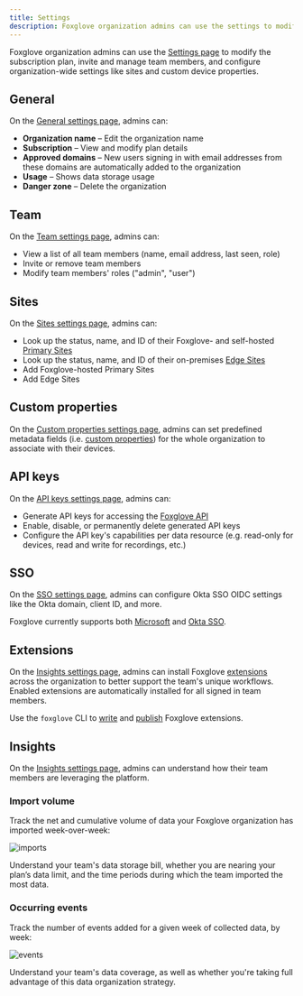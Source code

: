 ```yaml
---
title: Settings
description: Foxglove organization admins can use the settings to modify the subscription plan, invite and manage team members, and configure organization-wide settings like sites and custom device properties.
---
```


Foxglove organization admins can use the [Settings page](https://console.foxglove.dev/settings) to modify the subscription plan, invite and manage team members, and configure organization-wide settings like sites and custom device properties.

## General

On the [General settings page](https://console.foxglove.dev/settings/general), admins can:

- **Organization name** – Edit the organization name
- **Subscription** – View and modify plan details
- **Approved domains** – New users signing in with email addresses from these domains are automatically added to the organization
- **Usage** – Shows data storage usage
- **Danger zone** – Delete the organization

## Team

On the [Team settings page](https://console.foxglove.dev/settings/team), admins can:

- View a list of all team members (name, email address, last seen, role)
- Invite or remove team members
- Modify team members' roles ("admin", "user")

## Sites

On the [Sites settings page](https://console.foxglove.dev/settings/sites), admins can:

- Look up the status, name, and ID of their Foxglove- and self-hosted [Primary Sites](/docs/primary-sites/introduction)
- Look up the status, name, and ID of their on-premises [Edge Sites](/docs/edge-sites/introduction)
- Add Foxglove-hosted Primary Sites
- Add Edge Sites

## Custom properties

On the [Custom properties settings page](https://console.foxglove.dev/settings/custom-properties), admins can set predefined metadata fields (i.e. [custom properties](/docs/devices#custom-properties)) for the whole organization to associate with their devices.

## API keys

On the [API keys settings page](https://console.foxglove.dev/settings/apikeys), admins can:

- Generate API keys for accessing the [Foxglove API](/docs/api)
- Enable, disable, or permanently delete generated API keys
- Configure the API key's capabilities per data resource (e.g. read-only for devices, read and write for recordings, etc.)

## SSO

On the [SSO settings page](https://console.foxglove.dev/settings/oidc), admins can configure Okta SSO OIDC settings like the Okta domain, client ID, and more.

Foxglove currently supports both [Microsoft](https://foxglove.dev/blog/announcing-microsoft-sign-in) and [Okta SSO](/docs/organization-setup/okta-sso).

## Extensions

On the [Insights settings page](https://console.foxglove.dev/settings/insights), admins can install Foxglove [extensions](/docs/visualization/extensions/introduction) across the organization to better support the team's unique workflows. Enabled extensions are automatically installed for all signed in team members.

Use the `foxglove` CLI to [write](/docs/visualization/extensions/introduction#writing-an-extension) and [publish](/docs/visualization/extensions/publish) Foxglove extensions.

## Insights

On the [Insights settings page](https://console.foxglove.dev/settings/insights), admins can understand how their team members are leveraging the platform.

### Import volume

Track the net and cumulative volume of data your Foxglove organization has imported week-over-week:

![imports](/img/docs/insights/imports.webp)

Understand your team's data storage bill, whether you are nearing your plan’s data limit, and the time periods during which the team imported the most data.

### Occurring events

Track the number of events added for a given week of collected data, by week:

![events](/img/docs/insights/events.webp)

Understand your team's data coverage, as well as whether you're taking full advantage of this data organization strategy.
